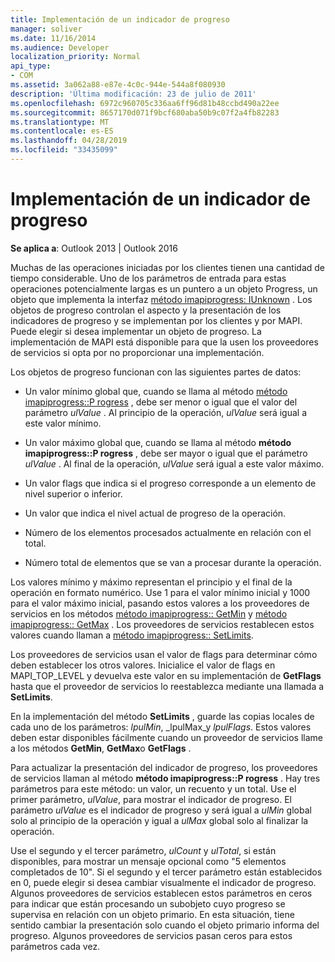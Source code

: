 ```yaml
---
title: Implementación de un indicador de progreso
manager: soliver
ms.date: 11/16/2014
ms.audience: Developer
localization_priority: Normal
api_type:
- COM
ms.assetid: 3a062a88-e87e-4c0c-944e-544a8f080930
description: 'Última modificación: 23 de julio de 2011'
ms.openlocfilehash: 6972c960705c336aa6ff96d81b48ccbd490a22ee
ms.sourcegitcommit: 8657170d071f9bcf680aba50b9c07f2a4fb82283
ms.translationtype: MT
ms.contentlocale: es-ES
ms.lasthandoff: 04/28/2019
ms.locfileid: "33435099"
---
```

# <a name="implementing-a-progress-indicator"></a>Implementación de un indicador de progreso

  
  
**Se aplica a**: Outlook 2013 | Outlook 2016 
  
Muchas de las operaciones iniciadas por los clientes tienen una cantidad de tiempo considerable. Uno de los parámetros de entrada para estas operaciones potencialmente largas es un puntero a un objeto Progress, un objeto que implementa la interfaz [método imapiprogress: IUnknown](imapiprogressiunknown.md) . Los objetos de progreso controlan el aspecto y la presentación de los indicadores de progreso y se implementan por los clientes y por MAPI. Puede elegir si desea implementar un objeto de progreso. La implementación de MAPI está disponible para que la usen los proveedores de servicios si opta por no proporcionar una implementación. 
  
Los objetos de progreso funcionan con las siguientes partes de datos:
  
- Un valor mínimo global que, cuando se llama al método [método imapiprogress::P rogress](imapiprogress-progress.md) , debe ser menor o igual que el valor del parámetro _ulValue_ . Al principio de la operación, _ulValue_ será igual a este valor mínimo. 
    
- Un valor máximo global que, cuando se llama al método **método imapiprogress::P rogress** , debe ser mayor o igual que el parámetro _ulValue_ . Al final de la operación, _ulValue_ será igual a este valor máximo. 
    
- Un valor flags que indica si el progreso corresponde a un elemento de nivel superior o inferior.
    
- Un valor que indica el nivel actual de progreso de la operación.
    
- Número de los elementos procesados actualmente en relación con el total.
    
- Número total de elementos que se van a procesar durante la operación.
    
Los valores mínimo y máximo representan el principio y el final de la operación en formato numérico. Use 1 para el valor mínimo inicial y 1000 para el valor máximo inicial, pasando estos valores a los proveedores de servicios en los métodos [método imapiprogress:: GetMin](imapiprogress-getmin.md) y [método imapiprogress:: GetMax](imapiprogress-getmax.md) . Los proveedores de servicios restablecen estos valores cuando llaman a [método imapiprogress:: SetLimits](imapiprogress-setlimits.md). 
  
Los proveedores de servicios usan el valor de flags para determinar cómo deben establecer los otros valores. Inicialice el valor de flags en MAPI_TOP_LEVEL y devuelva este valor en su implementación de **GetFlags** hasta que el proveedor de servicios lo reestablezca mediante una llamada a **SetLimits**. 
  
En la implementación del método **SetLimits** , guarde las copias locales de cada uno de los parámetros: _lpulMin_, _lpulMax_y _lpulFlags_. Estos valores deben estar disponibles fácilmente cuando un proveedor de servicios llame a los métodos **GetMin**, **GetMax**o **GetFlags** . 
  
Para actualizar la presentación del indicador de progreso, los proveedores de servicios llaman al método **método imapiprogress::P rogress** . Hay tres parámetros para este método: un valor, un recuento y un total. Use el primer parámetro, _ulValue_, para mostrar el indicador de progreso. El parámetro _ulValue_ es el indicador de progreso y será igual a _ulMin_ global solo al principio de la operación y igual a _ulMax_ global solo al finalizar la operación. 
  
Use el segundo y el tercer parámetro, _ulCount_ y _ulTotal_, si están disponibles, para mostrar un mensaje opcional como "5 elementos completados de 10". Si el segundo y el tercer parámetro están establecidos en 0, puede elegir si desea cambiar visualmente el indicador de progreso. Algunos proveedores de servicios establecen estos parámetros en ceros para indicar que están procesando un subobjeto cuyo progreso se supervisa en relación con un objeto primario. En esta situación, tiene sentido cambiar la presentación solo cuando el objeto primario informa del progreso. Algunos proveedores de servicios pasan ceros para estos parámetros cada vez. 
  

